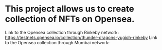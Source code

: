 # This project allows us to create collection of NFTs on Opensea. 
Link to the Opensea collection through Rinkeby network: https://testnets.opensea.io/collection/thunder-dragons-yugioh-rinkeby
Link to the Opensea collection through Mumbai network: 
